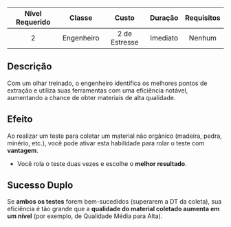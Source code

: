 
| Nível Requerido | Classe | Custo | Duração | Requisitos |
| :---: | :---: | :---: | :---: | :---: |
| 2 | Engenheiro | 2 de Estresse | Imediato | Nenhum |

## Descrição
Com um olhar treinado, o engenheiro identifica os melhores pontos de extração e utiliza suas ferramentas com uma eficiência notável, aumentando a chance de obter materiais de alta qualidade.

## Efeito
Ao realizar um teste para coletar um material não orgânico (madeira, pedra, minério, etc.), você pode ativar esta habilidade para rolar o teste com **vantagem**.

* Você rola o teste duas vezes e escolhe o **melhor resultado**.

## Sucesso Duplo
Se **ambos os testes** forem bem-sucedidos (superarem a DT da coleta), sua eficiência é tão grande que a **qualidade do material coletado aumenta em um nível** (por exemplo, de Qualidade Média para Alta).